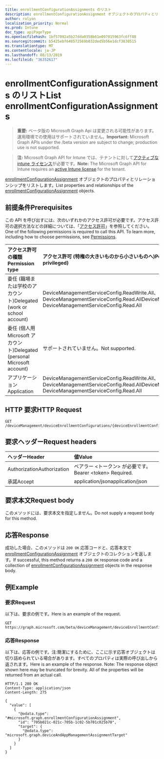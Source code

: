 ```yaml
---
title: enrollmentConfigurationAssignments のリスト
description: enrollmentConfigurationAssignment オブジェクトのプロパティとリレーションシップをリストします。
author: rolyon
localization_priority: Normal
ms.prod: Intune
doc_type: apiPageType
ms.openlocfilehash: 1bf57092a5b27dda0358b61e097015963fc6ff88
ms.sourcegitcommit: b5425ebf648572569b032ded5b56e1dcf3830515
ms.translationtype: MT
ms.contentlocale: ja-JP
ms.lasthandoff: 08/13/2019
ms.locfileid: "36352617"
---
```

# <a name="list-enrollmentconfigurationassignments"></a><span data-ttu-id="a7aad-103">enrollmentConfigurationAssignments のリスト</span><span class="sxs-lookup"><span data-stu-id="a7aad-103">List enrollmentConfigurationAssignments</span></span>

> <span data-ttu-id="a7aad-104">**重要:** ベータ版の Microsoft Graph Api は変更される可能性があります。運用環境での使用はサポートされていません。</span><span class="sxs-lookup"><span data-stu-id="a7aad-104">**Important:** Microsoft Graph APIs under the /beta version are subject to change; production use is not supported.</span></span>

> <span data-ttu-id="a7aad-105">**注:** Microsoft Graph API for Intune では、テナントに対して[アクティブな intune ライセンス](https://go.microsoft.com/fwlink/?linkid=839381)が必要です。</span><span class="sxs-lookup"><span data-stu-id="a7aad-105">**Note:** The Microsoft Graph API for Intune requires an [active Intune license](https://go.microsoft.com/fwlink/?linkid=839381) for the tenant.</span></span>

<span data-ttu-id="a7aad-106">[enrollmentConfigurationAssignment](../resources/intune-onboarding-enrollmentconfigurationassignment.md) オブジェクトのプロパティとリレーションシップをリストします。</span><span class="sxs-lookup"><span data-stu-id="a7aad-106">List properties and relationships of the [enrollmentConfigurationAssignment](../resources/intune-onboarding-enrollmentconfigurationassignment.md) objects.</span></span>

## <a name="prerequisites"></a><span data-ttu-id="a7aad-107">前提条件</span><span class="sxs-lookup"><span data-stu-id="a7aad-107">Prerequisites</span></span>
<span data-ttu-id="a7aad-p101">この API を呼び出すには、次のいずれかのアクセス許可が必要です。アクセス許可の選択方法などの詳細については、「[アクセス許可](/graph/permissions-reference)」を参照してください。</span><span class="sxs-lookup"><span data-stu-id="a7aad-p101">One of the following permissions is required to call this API. To learn more, including how to choose permissions, see [Permissions](/graph/permissions-reference).</span></span>

|<span data-ttu-id="a7aad-110">アクセス許可の種類</span><span class="sxs-lookup"><span data-stu-id="a7aad-110">Permission type</span></span>|<span data-ttu-id="a7aad-111">アクセス許可 (特権の大きいものから小さいものへ)</span><span class="sxs-lookup"><span data-stu-id="a7aad-111">Permissions (from most to least privileged)</span></span>|
|:---|:---|
|<span data-ttu-id="a7aad-112">委任 (職場または学校のアカウント)</span><span class="sxs-lookup"><span data-stu-id="a7aad-112">Delegated (work or school account)</span></span>|<span data-ttu-id="a7aad-113">DeviceManagementServiceConfig.ReadWrite.All、DeviceManagementServiceConfig.Read.All</span><span class="sxs-lookup"><span data-stu-id="a7aad-113">DeviceManagementServiceConfig.ReadWrite.All, DeviceManagementServiceConfig.Read.All</span></span>|
|<span data-ttu-id="a7aad-114">委任 (個人用 Microsoft アカウント)</span><span class="sxs-lookup"><span data-stu-id="a7aad-114">Delegated (personal Microsoft account)</span></span>|<span data-ttu-id="a7aad-115">サポートされていません。</span><span class="sxs-lookup"><span data-stu-id="a7aad-115">Not supported.</span></span>|
|<span data-ttu-id="a7aad-116">アプリケーション</span><span class="sxs-lookup"><span data-stu-id="a7aad-116">Application</span></span>|<span data-ttu-id="a7aad-117">DeviceManagementServiceConfig.ReadWrite.All、DeviceManagementServiceConfig.Read.All</span><span class="sxs-lookup"><span data-stu-id="a7aad-117">DeviceManagementServiceConfig.ReadWrite.All, DeviceManagementServiceConfig.Read.All</span></span>|

## <a name="http-request"></a><span data-ttu-id="a7aad-118">HTTP 要求</span><span class="sxs-lookup"><span data-stu-id="a7aad-118">HTTP Request</span></span>
<!-- {
  "blockType": "ignored"
}
-->
``` http
GET /deviceManagement/deviceEnrollmentConfigurations/{deviceEnrollmentConfigurationId}/assignments
```

## <a name="request-headers"></a><span data-ttu-id="a7aad-119">要求ヘッダー</span><span class="sxs-lookup"><span data-stu-id="a7aad-119">Request headers</span></span>
|<span data-ttu-id="a7aad-120">ヘッダー</span><span class="sxs-lookup"><span data-stu-id="a7aad-120">Header</span></span>|<span data-ttu-id="a7aad-121">値</span><span class="sxs-lookup"><span data-stu-id="a7aad-121">Value</span></span>|
|:---|:---|
|<span data-ttu-id="a7aad-122">Authorization</span><span class="sxs-lookup"><span data-stu-id="a7aad-122">Authorization</span></span>|<span data-ttu-id="a7aad-123">ベアラー &lt;トークン&gt; が必要です。</span><span class="sxs-lookup"><span data-stu-id="a7aad-123">Bearer &lt;token&gt; Required.</span></span>|
|<span data-ttu-id="a7aad-124">承諾</span><span class="sxs-lookup"><span data-stu-id="a7aad-124">Accept</span></span>|<span data-ttu-id="a7aad-125">application/json</span><span class="sxs-lookup"><span data-stu-id="a7aad-125">application/json</span></span>|

## <a name="request-body"></a><span data-ttu-id="a7aad-126">要求本文</span><span class="sxs-lookup"><span data-stu-id="a7aad-126">Request body</span></span>
<span data-ttu-id="a7aad-127">このメソッドには、要求本文を指定しません。</span><span class="sxs-lookup"><span data-stu-id="a7aad-127">Do not supply a request body for this method.</span></span>

## <a name="response"></a><span data-ttu-id="a7aad-128">応答</span><span class="sxs-lookup"><span data-stu-id="a7aad-128">Response</span></span>
<span data-ttu-id="a7aad-129">成功した場合、このメソッドは `200 OK` 応答コードと、応答本文で [enrollmentConfigurationAssignment](../resources/intune-onboarding-enrollmentconfigurationassignment.md) オブジェクトのコレクションを返します。</span><span class="sxs-lookup"><span data-stu-id="a7aad-129">If successful, this method returns a `200 OK` response code and a collection of [enrollmentConfigurationAssignment](../resources/intune-onboarding-enrollmentconfigurationassignment.md) objects in the response body.</span></span>

## <a name="example"></a><span data-ttu-id="a7aad-130">例</span><span class="sxs-lookup"><span data-stu-id="a7aad-130">Example</span></span>

### <a name="request"></a><span data-ttu-id="a7aad-131">要求</span><span class="sxs-lookup"><span data-stu-id="a7aad-131">Request</span></span>
<span data-ttu-id="a7aad-132">以下は、要求の例です。</span><span class="sxs-lookup"><span data-stu-id="a7aad-132">Here is an example of the request.</span></span>
``` http
GET https://graph.microsoft.com/beta/deviceManagement/deviceEnrollmentConfigurations/{deviceEnrollmentConfigurationId}/assignments
```

### <a name="response"></a><span data-ttu-id="a7aad-133">応答</span><span class="sxs-lookup"><span data-stu-id="a7aad-133">Response</span></span>
<span data-ttu-id="a7aad-p102">以下は、応答の例です。注:簡潔にするために、ここに示す応答オブジェクトは切り詰められている場合があります。すべてのプロパティは実際の呼び出しから返されます。</span><span class="sxs-lookup"><span data-stu-id="a7aad-p102">Here is an example of the response. Note: The response object shown here may be truncated for brevity. All of the properties will be returned from an actual call.</span></span>
``` http
HTTP/1.1 200 OK
Content-Type: application/json
Content-Length: 275

{
  "value": [
    {
      "@odata.type": "#microsoft.graph.enrollmentConfigurationAssignment",
      "id": "705b021c-021c-705b-1c02-5b701c025b70",
      "target": {
        "@odata.type": "microsoft.graph.deviceAndAppManagementAssignmentTarget"
      }
    }
  ]
}
```






